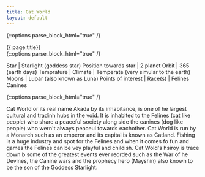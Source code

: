 ```yaml
---
title: Cat World
layout: default
---
```

{::options parse_block_html="true" /}
<div class="row">
<div class="col-md-3">
<div class="panel panel-default no-padding">
<div class="panel-heading">
{{ page.title}}
</div>
<div class="panel-body">
</div>
<div class="panel-body">
{::options parse_block_html="true" /}

Star | Starlight (goddess star) 
Position towards star | 2 planet 
Orbit | 365 (earth days) 
Temprature | 
Climate | Temperate (very simular to the earth) 
Moons | Lupar (also known as Luna) 
Points of interest | 
Race(s) | Felines <br /> Canines 

</div>
</div>
</div>
<div class="col-md-9">
{::options parse_block_html="true" /}


Cat World or its real name Akada by its inhabitance, is one of he largest cultural and tradinh hubs in the void. It is inhabited to the Felines (cat like people) who share a peaceful society along side the canines (dog like people) who wern't always peaceul towards eachother. Cat World is run by a Monarch such as an emperor and its capital is known as Catland. Fishing is a huge industry and spot for the Felines and when it comes fo fun and games the Felines can be vey playful and childish. Cat Wold's hsiroy is trace down b some of the greatest events ever reorded such as the War of he Devines, the Canine wars and the prophecy hero (Mayshin) also known to be the son of the Goddess Starlight. 


</div>
</div>
